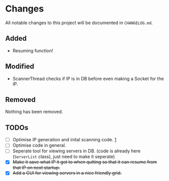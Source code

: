 # Changes
All notable changes to this project will be documented in `CHANGELOG.md`.
## Added
* Resuming function!

## Modified
* ScannerThread checks if IP is in DB before even making a Socket for the IP.

## Removed
Nothing has been removed.

## TODOs
- [ ] Optimise IP generation and inital scanning code. [1][1]
- [ ] Optimise code in general.
- [ ] Seperate tool for viewing servers in DB. (code is already here (`ServerList` class), just need to make it seperate)
- [x] ~~Make it save what IP it got to when qutting so that it can resume from that IP on next startup.~~
- [x] ~~Add a GUI for viewing servers in a nice friendly grid.~~

[1]: https://github.com/StupidRepo/MCScanner/blob/main/src/com/stupidrepo/mcscanner/MCScanner.java#L126